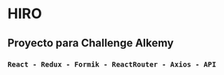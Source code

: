 # HIRO

## Proyecto para Challenge Alkemy

### `React - Redux - Formik - ReactRouter - Axios - API`
